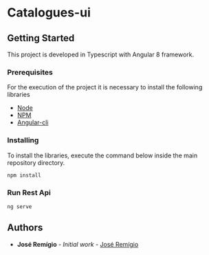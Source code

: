 # Catalogues-ui


## Getting Started
This project is developed in Typescript with Angular 8 framework. 


### Prerequisites
For the execution of the project it is necessary to install the following libraries


* [Node](https://nodejs.org/en/download/)
* [NPM](https://www.npmjs.com/get-npm)
* [Angular-cli](https://cli.angular.io/)


### Installing
To install the libraries, execute the command below inside the main repository directory.

```
npm install
```

### Run Rest Api

```
ng serve

```

## Authors

* **José Remígio** - *Initial work* - [José Remígio](https://github.com/joserafael97)
